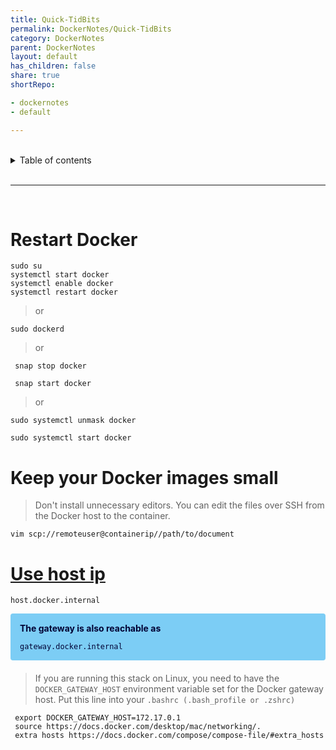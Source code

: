 ```yaml
---
title: Quick-TidBits
permalink: DockerNotes/Quick-TidBits
category: DockerNotes
parent: DockerNotes
layout: default
has_children: false
share: true
shortRepo:

- dockernotes
- default

---
```


<br/>

<details markdown="block">                    
<summary>                    
Table of contents                    
</summary>                    
{: .text-delta }                    
1. TOC                    
{:toc}                    
</details>

<br/>

---

<br/>

# Restart Docker

```shell
sudo su
systemctl start docker
systemctl enable docker
systemctl restart docker
```

> or

```shell
sudo dockerd
```

> or

```shell
 snap stop docker
```

```shell
 snap start docker
```

> or

```shell
sudo systemctl unmask docker
```

```shell
sudo systemctl start docker
```

# Keep your Docker images small

> Don't install unnecessary editors. You can edit the files over SSH from the Docker host to the container.

```shell
vim scp://remoteuser@containerip//path/to/document
```

# [Use host ip](https://gist.github.com/14paxton/fc9331557d823620d73d15c453b83bd8)

```
host.docker.internal
```

<div style="padding: 15px;  margin-bottom: 20px; border-radius: 4px; color: #010234; background-color: #7ccdf5; border-color: #b200ce;">

<strong>  
The gateway is also reachable as  
</strong>  
<br/>  
<code>  
gateway.docker.internal  
</code>  
</div>

> If you are running this stack on Linux, you need to have the `DOCKER_GATEWAY_HOST` environment variable set for the Docker gateway host.
> Put this line into
> your `.bashrc (.bash_profile or .zshrc)`

```shell
 export DOCKER_GATEWAY_HOST=172.17.0.1
 source https://docs.docker.com/desktop/mac/networking/.
 extra hosts https://docs.docker.com/compose/compose-file/#extra_hosts
```